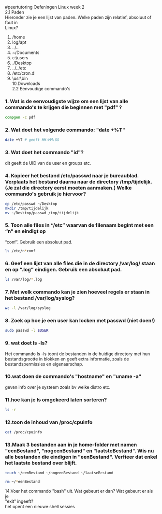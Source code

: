 #peertutoring 
Oefeningen Linux week 2  
2.1 Paden  
Hieronder zie je een lijst van paden. Welke paden zijn relatief, absoluut of fout in  
Linux?  
1. /home  
2. log/apt  
3. ../..  
4. ~/Documents  
5. c:\users  
6. ./Desktop  
7. ../../etc  
8. /etc/cron.d  
9. \usr\bin  
10.Downloads  
2.2 Eenvoudige commando's  
### 1. Wat is de eenvoudigste wijze om een lijst van alle commando's te krijgen die beginnen met "pdf" ?  
```bash
compgen -c pdf
```
### 2. Wat doet het volgende commando: "date +%T"  
```bash
date +%T # geeft HH:MM:SS
```
### 3. Wat doet het commando "id"?  

dit geeft de UID van de user en groups etc.

### 4. Kopieer het bestand /etc/passwd naar je bureaublad. Verplaats het bestand daarna naar de directory /tmp/tijdelijk. (Je zal die directory eerst moeten  aanmaken.) Welke commando's gebruik je hiervoor?  
```bash
cp /etc/passwd ~/Desktop
mkdir /tmp/tijdelijk
mv ~/Desktop/passwd /tmp/tijdelijk
```
### 5. Toon alle files in “/etc” waarvan de filenaam begint met een “n” en eindigt op  
“conf”. Gebruik een absoluut pad. 
```bash
ls /etc/n*conf

```
### 6. Geef een lijst van alle files die in de directory /var/log/ staan en op “.log”  eindigen. Gebruik een absoluut pad.  
``` bash
ls /var/log/*.log
```

### 7. Met welk commando kan je zien hoeveel regels er staan in het bestand  /var/log/syslog?

```bash
wc -l /var/log/syslog
```
### 8. Zoek op hoe je een user kan locken met passwd (niet doen!)  
```bash
sudo passwd -l $USER
```
### 9. wat doet ls -ls?  
Het commando ls -ls toont de bestanden in de huidige directory met hun bestandsgrootte in blokken en geeft extra informatie, zoals de bestandspermissies en eigenaarschap.

### 10.wat doen de commando's "hostname" en "uname -a"  

geven info over je systeem zoals bv welke distro etc.

### 11.hoe kan je ls omgekeerd laten sorteren?  
```bash
ls -r
```
### 12.toon de inhoud van /proc/cpuinfo 
```bash
cat /proc/cpuinfo
```
### 13.Maak 3 bestanden aan in je home-folder met namen "eenBestand",  "nogeenBestand" en "laatsteBestand". Wis nu alle bestanden die eindigen in  "eenBestand". Verfieer dat enkel het laatste bestand over blijft.  

```bash
touch ~/eenBestand ~/nogeenBestand ~/laatseBestand

rm ~/*eenBestand
```
14.Voer het commando "bash" uit. Wat gebeurt er dan? Wat gebeurt er als je  
"exit" ingeeft?  
het opent een nieuwe shell sessies
